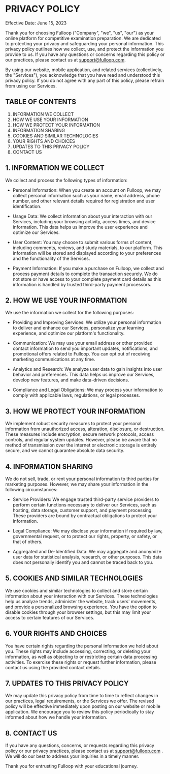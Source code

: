 # PRIVACY POLICY

Effective Date: June 15, 2023

Thank you for choosing Fulloop ("Company", "we", "us", "our") as your online platform for competitive examination preparation. We are dedicated to protecting your privacy and safeguarding your personal information. This privacy policy outlines how we collect, use, and protect the information you provide to us. If you have any questions or concerns regarding this policy or our practices, please contact us at support@fulloop.com.

By using our website, mobile application, and related services (collectively, the "Services"), you acknowledge that you have read and understood this privacy policy. If you do not agree with any part of this policy, please refrain from using our Services.

## TABLE OF CONTENTS

1. INFORMATION WE COLLECT
2. HOW WE USE YOUR INFORMATION
3. HOW WE PROTECT YOUR INFORMATION
4. INFORMATION SHARING
5. COOKIES AND SIMILAR TECHNOLOGIES
6. YOUR RIGHTS AND CHOICES
7. UPDATES TO THIS PRIVACY POLICY
8. CONTACT US

## 1. INFORMATION WE COLLECT

We collect and process the following types of information:

- Personal Information: When you create an account on Fulloop, we may collect personal information such as your name, email address, phone number, and other relevant details required for registration and user identification.

- Usage Data: We collect information about your interaction with our Services, including your browsing activity, access times, and device information. This data helps us improve the user experience and optimize our Services.

- User Content: You may choose to submit various forms of content, including comments, reviews, and study materials, to our platform. This information will be stored and displayed according to your preferences and the functionality of the Services.

- Payment Information: If you make a purchase on Fulloop, we collect and process payment details to complete the transaction securely. We do not store or have access to your complete payment card details as this information is handled by trusted third-party payment processors.

## 2. HOW WE USE YOUR INFORMATION

We use the information we collect for the following purposes:

- Providing and Improving Services: We utilize your personal information to deliver and enhance our Services, personalize your learning experience, and optimize our platform's functionality.

- Communication: We may use your email address or other provided contact information to send you important updates, notifications, and promotional offers related to Fulloop. You can opt out of receiving marketing communications at any time.

- Analytics and Research: We analyze user data to gain insights into user behavior and preferences. This data helps us improve our Services, develop new features, and make data-driven decisions.

- Compliance and Legal Obligations: We may process your information to comply with applicable laws, regulations, or legal processes.

## 3. HOW WE PROTECT YOUR INFORMATION

We implement robust security measures to protect your personal information from unauthorized access, alteration, disclosure, or destruction. These measures include encryption, secure network protocols, access controls, and regular system updates. However, please be aware that no method of transmission over the internet or electronic storage is entirely secure, and we cannot guarantee absolute data security.

## 4. INFORMATION SHARING

We do not sell, trade, or rent your personal information to third parties for marketing purposes. However, we may share your information in the following circumstances:

- Service Providers: We engage trusted third-party service providers to perform certain functions necessary to deliver our Services, such as hosting, data storage, customer support, and payment processing. These providers are bound by contractual obligations to protect your information.

- Legal Compliance: We may disclose your information if required by law, governmental request, or to protect our rights, property, or safety, or that of others.

- Aggregated and De-Identified Data: We may aggregate and anonymize user data for statistical analysis, research, or other purposes. This data does not personally identify you and cannot be traced back to you.

## 5. COOKIES AND SIMILAR TECHNOLOGIES

We use cookies and similar technologies to collect and store certain information about your interaction with our Services. These technologies help us analyze trends, administer the website, track users' movements, and provide a personalized browsing experience. You have the option to disable cookies through your browser settings, but this may limit your access to certain features of our Services.

## 6. YOUR RIGHTS AND CHOICES

You have certain rights regarding the personal information we hold about you. These rights may include accessing, correcting, or deleting your information, as well as objecting to or restricting certain data processing activities. To exercise these rights or request further information, please contact us using the provided contact details.

## 7. UPDATES TO THIS PRIVACY POLICY

We may update this privacy policy from time to time to reflect changes in our practices, legal requirements, or the Services we offer. The revised policy will be effective immediately upon posting on our website or mobile application. We encourage you to review this policy periodically to stay informed about how we handle your information.

## 8. CONTACT US

If you have any questions, concerns, or requests regarding this privacy policy or our privacy practices, please contact us at support@fulloop.com . We will do our best to address your inquiries in a timely manner.

Thank you for entrusting Fulloop with your educational journey.
